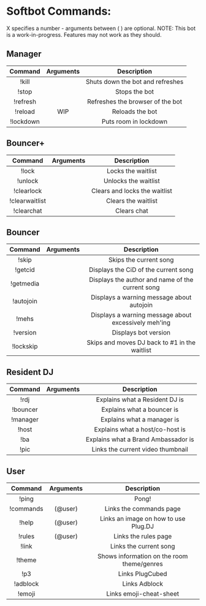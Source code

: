 Softbot Commands:
=========

X specifies a number - arguments between ( ) are optional.
NOTE: This bot is a work-in-progress. Features may not work as they should.


Manager
-------

|Command | Arguments |  Description |
|:------:|:---------:|:--------------------------------------:|
|!kill | | Shuts down the bot and refreshes |
|!stop | | Stops the bot |
|!refresh| | Refreshes the browser of the bot |
|!reload | WIP | Reloads the bot |
|!lockdown | | Puts room in lockdown |


Bouncer+
--------

|Command | Arguments |  Description |
|:------:|:---------:|:--------------------------------------:|
|!lock | | Locks the waitlist |
|!unlock | | Unlocks the waitlist |
|!clearlock | | Clears and locks the waitlist |
|!clearwaitlist | | Clears the waitlist |
|!clearchat | | Clears chat |


Bouncer
-------

|Command | Arguments |  Description |
|:------:|:---------:|:--------------------------------------:|
|!skip | | Skips the current song |
|!getcid | | Displays the CiD of the current song |
|!getmedia | | Displays the author and name of the current song |
|!autojoin | | Displays a warning message about autojoin |
|!mehs | | Displays a warning message about excessively meh'ing |
|!version | | Displays bot version |
|!lockskip | | Skips and moves DJ back to #1 in the waitlist |


Resident DJ
-----------

|Command | Arguments |  Description |
|:------:|:---------:|:--------------------------------------:|
|!rdj | | Explains what a Resident DJ is |
|!bouncer | | Explains what a bouncer is |
|!manager | | Explains what a manager is |
|!host | | Explains what a host/co-host is |
|!ba | | Explains what a Brand Ambassador is |
|!pic | | Links the current video thumbnail |


User
----

|Command | Arguments |  Description |
|:------:|:---------:|:--------------------------------------:|
|!ping | | Pong! |
|!commands | (@user) | Links the commands page |
|!help | (@user) | Links an image on how to use Plug.DJ |
|!rules | (@user) | Links the rules page |
|!link | | Links the current song |
|!theme | | Shows information on the room theme/genres |
|!p3 | | Links PlugCubed |
|!adblock | | Links Adblock |
|!emoji | | Links emoji-cheat-sheet |
